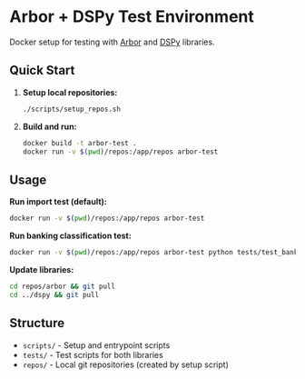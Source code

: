 # Arbor + DSPy Test Environment

Docker setup for testing with [Arbor](https://github.com/Ziems/arbor) and [DSPy](https://github.com/stanfordnlp/dspy) libraries.

## Quick Start

1. **Setup local repositories:**
   ```bash
   ./scripts/setup_repos.sh
   ```

2. **Build and run:**
   ```bash
   docker build -t arbor-test .
   docker run -v $(pwd)/repos:/app/repos arbor-test
   ```

## Usage

**Run import test (default):**
```bash
docker run -v $(pwd)/repos:/app/repos arbor-test
```

**Run banking classification test:**
```bash
docker run -v $(pwd)/repos:/app/repos arbor-test python tests/test_banking_classification.py
```

**Update libraries:**
```bash
cd repos/arbor && git pull
cd ../dspy && git pull
```

## Structure

- `scripts/` - Setup and entrypoint scripts
- `tests/` - Test scripts for both libraries
- `repos/` - Local git repositories (created by setup script)
